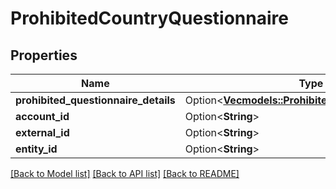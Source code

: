 # ProhibitedCountryQuestionnaire

## Properties

Name | Type | Description | Notes
------------ | ------------- | ------------- | -------------
**prohibited_questionnaire_details** | Option<[**Vec<models::ProhibitedQuestionnaireDetail>**](ProhibitedQuestionnaireDetail.md)> |  | [optional]
**account_id** | Option<**String**> |  | [optional]
**external_id** | Option<**String**> |  | [optional]
**entity_id** | Option<**String**> |  | [optional]

[[Back to Model list]](../README.md#documentation-for-models) [[Back to API list]](../README.md#documentation-for-api-endpoints) [[Back to README]](../README.md)
